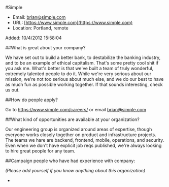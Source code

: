 
#Simple

* Email: [brian@simple.com](mailto:brian@simple.com)
* URL: [https://www.simple.com](https://www.simple.com)
* Location: Portland, remote

Added: 10/4/2012 15:58:04

##What is great about your company?

We have set out to build a better bank, to destabilize the banking industry, and to be an example of ethical capitalism. That's some pretty cool shit if you ask me. What's better is that we've built a team of truly wonderful, extremely talented people to do it. While we're very serious about our mission, we're not too serious about much else, and we do our best to have as much fun as possible working together. If that sounds interesting, check us out.

##How do people apply?

Go to https://www.simple.com/careers/ or email brian@simple.com

##What kind of opportunities are available at your organization?

Our engineering group is organized around areas of expertise, though everyone works closely together on product and infrastructure projects. The teams we hare are backend, frontend, mobile, operations, and security. Even when we don't have explicit job reqs published, we're always looking to hire great people for any team.

##Campaign people who have had experience with company:

*(Please add yourself if you know anything about this organization)*

* 


    